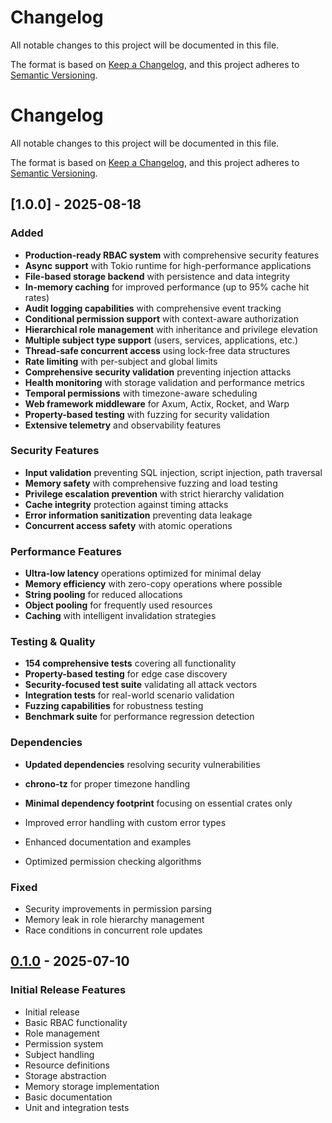 # Changelog

All notable changes to this project will be documented in this file.

The format is based on [Keep a Changelog](https://keepachangelog.com/en/1.0.0/),
and this project adheres to [Semantic Versioning](https://semver.org/spec/v2.0.0.html).

# Changelog

All notable changes to this project will be documented in this file.

The format is based on [Keep a Changelog](https://keepachangelog.com/en/1.0.0/),
and this project adheres to [Semantic Versioning](https://semver.org/spec/v2.0.0.html).

## [1.0.0] - 2025-08-18

### Added

- **Production-ready RBAC system** with comprehensive security features
- **Async support** with Tokio runtime for high-performance applications
- **File-based storage backend** with persistence and data integrity
- **In-memory caching** for improved performance (up to 95% cache hit rates)
- **Audit logging capabilities** with comprehensive event tracking
- **Conditional permission support** with context-aware authorization
- **Hierarchical role management** with inheritance and privilege elevation
- **Multiple subject type support** (users, services, applications, etc.)
- **Thread-safe concurrent access** using lock-free data structures
- **Rate limiting** with per-subject and global limits
- **Comprehensive security validation** preventing injection attacks
- **Health monitoring** with storage validation and performance metrics
- **Temporal permissions** with timezone-aware scheduling
- **Web framework middleware** for Axum, Actix, Rocket, and Warp
- **Property-based testing** with fuzzing for security validation
- **Extensive telemetry** and observability features

### Security Features

- **Input validation** preventing SQL injection, script injection, path traversal
- **Memory safety** with comprehensive fuzzing and load testing
- **Privilege escalation prevention** with strict hierarchy validation
- **Cache integrity** protection against timing attacks
- **Error information sanitization** preventing data leakage
- **Concurrent access safety** with atomic operations

### Performance Features

- **Ultra-low latency** operations optimized for minimal delay
- **Memory efficiency** with zero-copy operations where possible
- **String pooling** for reduced allocations
- **Object pooling** for frequently used resources
- **Caching** with intelligent invalidation strategies

### Testing & Quality

- **154 comprehensive tests** covering all functionality
- **Property-based testing** for edge case discovery
- **Security-focused test suite** validating all attack vectors
- **Integration tests** for real-world scenario validation
- **Fuzzing capabilities** for robustness testing
- **Benchmark suite** for performance regression detection

### Dependencies

- **Updated dependencies** resolving security vulnerabilities
- **chrono-tz** for proper timezone handling
- **Minimal dependency footprint** focusing on essential crates only

- Improved error handling with custom error types
- Enhanced documentation and examples
- Optimized permission checking algorithms

### Fixed

- Security improvements in permission parsing
- Memory leak in role hierarchy management
- Race conditions in concurrent role updates

## [0.1.0] - 2025-07-10

### Initial Release Features

- Initial release
- Basic RBAC functionality
- Role management
- Permission system
- Subject handling
- Resource definitions
- Storage abstraction
- Memory storage implementation
- Basic documentation
- Unit and integration tests

[0.1.0]: https://github.com/ciresnave/role-system/releases/tag/v0.1.0
